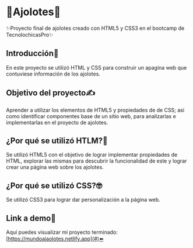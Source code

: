 # 🌸Ajolotes🌸
✨Proyecto final de ajolotes creado con HTML5 y CSS3 en el bootcamp de TecnolochicasPro✨
## Introducción🪸
En este proyecto se utilizó HTML y CSS para construir un apagina web que contuviese información de los ajolotes.
## Objetivo del proyecto✍️
Aprender a utilizar los elementos de HTML5 y propiedades de de CSS; así como identificar componentes base de un sitio web, para analizarlas e implementarlas en el proyecto de ajolotes.
## ¿Por qué se utilizó HTLM?🫣
Se utilizó HTML5 con el objetivo de lograr implementar propiedades de HTML, explorar las mismas para descubrir la funcionalidad de este y lograr crear una página web sobre los ajolotes.
## ¿Por qué se utilizó CSS?🤓
Se utilizó CSS3 para lograr dar personalización a la página web.
## Link a demo🌟
Aquí puedes visualizar mi proyecto terminado:  [https://mundoajaolotes.netlify.app](#)⬅️
